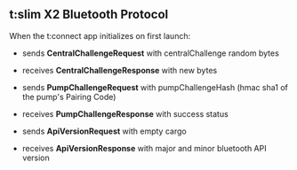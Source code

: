 ## t:slim X2 Bluetooth Protocol

When the t:connect app initializes on first launch:

* sends **CentralChallengeRequest** with centralChallenge random bytes
* receives **CentralChallengeResponse** with new bytes


* sends **PumpChallengeRequest** with pumpChallengeHash (hmac sha1 of the pump's Pairing Code)
* receives **PumpChallengeResponse** with success status


* sends **ApiVersionRequest** with empty cargo
* receives **ApiVersionResponse** with major and minor bluetooth API version
